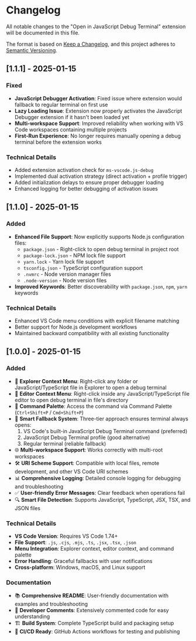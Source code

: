 # Changelog

All notable changes to the "Open in JavaScript Debug Terminal" extension will be documented in this file.

The format is based on [Keep a Changelog](https://keepachangelog.com/en/1.0.0/),
and this project adheres to [Semantic Versioning](https://semver.org/spec/v2.0.0.html).

## [1.1.1] - 2025-01-15

### Fixed
- **JavaScript Debugger Activation**: Fixed issue where extension would fallback to regular terminal on first use
- **Lazy Loading Issue**: Extension now properly activates the JavaScript Debugger extension if it hasn't been loaded yet
- **Multi-workspace Support**: Improved reliability when working with VS Code workspaces containing multiple projects
- **First-Run Experience**: No longer requires manually opening a debug terminal before the extension works

### Technical Details
- Added extension activation check for `ms-vscode.js-debug`
- Implemented dual activation strategy (direct activation + profile trigger)
- Added initialization delays to ensure proper debugger loading
- Enhanced logging for better debugging of activation issues

## [1.1.0] - 2025-01-15

### Added
- **Enhanced File Support**: Now explicitly supports Node.js configuration files:
  - `package.json` - Right-click to open debug terminal in project root
  - `package-lock.json` - NPM lock file support
  - `yarn.lock` - Yarn lock file support  
  - `tsconfig.json` - TypeScript configuration support
  - `.nvmrc` - Node version manager files
  - `.node-version` - Node version files
- **Improved Keywords**: Better discoverability with `package.json`, `npm`, `yarn` keywords

### Technical Details
- Enhanced VS Code menu conditions with explicit filename matching
- Better support for Node.js development workflows
- Maintained backward compatibility with all existing functionality

## [1.0.0] - 2025-01-15

### Added
- 🎯 **Explorer Context Menu**: Right-click any folder or JavaScript/TypeScript file in Explorer to open a debug terminal
- 📝 **Editor Context Menu**: Right-click inside any JavaScript/TypeScript file editor to open debug terminal in file's directory
- 🎨 **Command Palette**: Access the command via Command Palette (`Ctrl+Shift+P` / `Cmd+Shift+P`)
- 🔄 **Smart Fallback System**: Three-tier approach ensures terminal always opens:
  1. VS Code's built-in JavaScript Debug Terminal command (preferred)
  2. JavaScript Debug Terminal profile (good alternative)
  3. Regular terminal (reliable fallback)
- 🌐 **Multi-workspace Support**: Works correctly with multi-root workspaces
- 🛠️ **URI Scheme Support**: Compatible with local files, remote development, and other VS Code URI schemes
- 📊 **Comprehensive Logging**: Detailed console logging for debugging and troubleshooting
- ✅ **User-friendly Error Messages**: Clear feedback when operations fail
- 🔍 **Smart File Detection**: Supports JavaScript, TypeScript, JSX, TSX, and JSON files

### Technical Details
- **VS Code Version**: Requires VS Code 1.74+
- **File Support**: `.js`, `.cjs`, `.mjs`, `.ts`, `.jsx`, `.tsx`, `.json`
- **Menu Integration**: Explorer context, editor context, and command palette
- **Error Handling**: Graceful fallbacks with user notifications
- **Cross-platform**: Windows, macOS, and Linux support

### Documentation
- 📚 **Comprehensive README**: User-friendly documentation with examples and troubleshooting
- 🔧 **Developer Comments**: Extensively commented code for easy understanding
- 🏗️ **Build System**: Complete TypeScript build and packaging setup
- 🚀 **CI/CD Ready**: GitHub Actions workflows for testing and publishing
